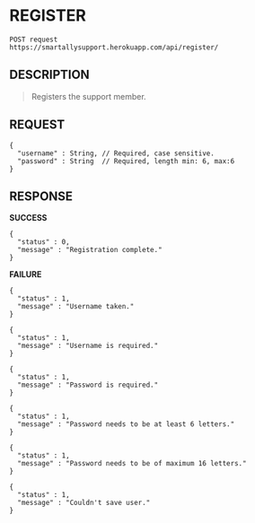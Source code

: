REGISTER
==

```
POST request
https://smartallysupport.herokuapp.com/api/register/
```

DESCRIPTION
--

>Registers the support member.

REQUEST
--

```
{
  "username" : String, // Required, case sensitive.
  "password" : String  // Required, length min: 6, max:6
}
```

RESPONSE
--

**SUCCESS**

```
{
  "status" : 0,
  "message" : "Registration complete."
}
```

**FAILURE**

```
{
  "status" : 1,
  "message" : "Username taken."
}
```

```
{
  "status" : 1,
  "message" : "Username is required."
}
```

```
{
  "status" : 1,
  "message" : "Password is required."
}
```

```
{
  "status" : 1,
  "message" : "Password needs to be at least 6 letters."
}
```

```
{
  "status" : 1,
  "message" : "Password needs to be of maximum 16 letters."
}
```

```
{
  "status" : 1,
  "message" : "Couldn't save user."
}
```
